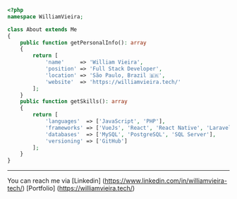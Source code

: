 ```php
<?php
namespace WilliamVieira;

class About extends Me
{
    public function getPersonalInfo(): array
    {
        return [
            'name'     => 'William Vieira',
            'position' => 'Full Stack Developer',
            'location' => 'São Paulo, Brazil 🇧🇷',
            'website'  => 'https://williamvieira.tech/'
        ];
    }
    public function getSkills(): array
    {
        return [
            'languages'  => ['JavaScript', 'PHP'],
            'frameworks' => ['VueJs', 'React', 'React Native', 'Laravel', 'WordPress', 'CodeIgniter'],
            'databases'  => ['MySQL', 'PostgreSQL', 'SQL Server'],
            'versioning' => ['GitHub']
        ];
    }
}
```

---

You can reach me via [Linkedin] (https://www.linkedin.com/in/williamvieira-tech/) [Portfolio] (https://williamvieira.tech/)
